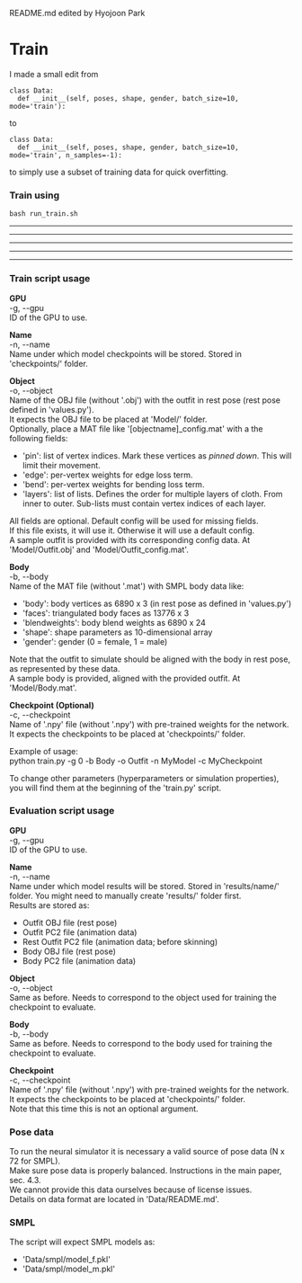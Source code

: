 README.md edited by Hyojoon Park

# Train

  I made a small edit from

  ```
class Data:	
	def __init__(self, poses, shape, gender, batch_size=10, mode='train'):
  ```
  to

  ```
class Data:	
	def __init__(self, poses, shape, gender, batch_size=10, mode='train', n_samples=-1):
  ```
  to simply use a subset of training data for quick overfitting.

  ### Train using

    bash run_train.sh

***
***
***
***
***

<h3>Train script usage</h3>

<b>GPU</b><br>
-g, --gpu<br>
ID of the GPU to use.

<b>Name</b><br>
-n, --name<br>
Name under which model checkpoints will be stored. Stored in 'checkpoints/' folder.<br>

<b>Object</b><br>
-o, --object<br>
Name of the OBJ file (without '.obj') with the outfit in rest pose (rest pose defined in 'values.py').<br>
It expects the OBJ file to be placed at 'Model/' folder.<br>
Optionally, place a MAT file like '[objectname]_config.mat' with a the following fields:<br>
<ul>
	<li>'pin': list of vertex indices. Mark these vertices as <i>pinned down</i>. This will limit their movement.</li>
	<li>'edge': per-vertex weights for edge loss term.</li>
	<li>'bend': per-vertex weights for bending loss term.</li>
	<li>'layers': list of lists. Defines the order for multiple layers of cloth. From inner to outer. Sub-lists must contain vertex indices of each layer.</li>
</ul>
All fields are optional. Default config will be used for missing fields.<br>
If this file exists, it will use it. Otherwise it will use a default config.<br>
A sample outfit is provided with its corresponding config data. At 'Model/Outfit.obj' and 'Model/Outfit_config.mat'.<br>

<b>Body</b><br>
-b, --body<br>
Name of the MAT file (without '.mat') with SMPL body data like:
<ul>
  <li>'body': body vertices as 6890 x 3 (in rest pose as defined in 'values.py')</li>
  <li>'faces': triangulated body faces as 13776 x 3</li>
  <li>'blendweights': body blend weights as 6890 x 24</li>
  <li>'shape': shape parameters as 10-dimensional array</li>
  <li>'gender': gender (0 = female, 1 = male)</li>
</ul>
Note that the outfit to simulate should be aligned with the body in rest pose, as represented by these data.<br>
A sample body is provided, aligned with the provided outfit. At 'Model/Body.mat'.<br>

<b>Checkpoint (Optional)</b><br>
-c, --checkpoint<br>
Name of '.npy' file (without '.npy') with pre-trained weights for the network.
It expects the checkpoints to be placed at 'checkpoints/' folder.<br>

Example of usage:<br>
python train.py -g 0 -b Body -o Outfit -n MyModel -c MyCheckpoint<br>

To change other parameters (hyperparameters or simulation properties), you will find them at the beginning of the 'train.py' script.


<h3>Evaluation script usage</h3>

<b>GPU</b><br>
-g, --gpu<br>
ID of the GPU to use.

<b>Name</b><br>
-n, --name<br>
Name under which model results will be stored. Stored in 'results/name/' folder. You might need to manually create 'results/' folder first.<br>
Results are stored as:
<ul>
  <li>Outfit OBJ file (rest pose)</li>
  <li>Outfit PC2 file (animation data)</li>
  <li>Rest Outfit PC2 file (animation data; before skinning)</li>
  <li>Body OBJ file (rest pose)</li>
  <li>Body PC2 file (animation data)</li>
</ul>

<b>Object</b><br>
-o, --object<br>
Same as before. Needs to correspond to the object used for training the checkpoint to evaluate.<br>

<b>Body</b><br>
-b, --body<br>
Same as before. Needs to correspond to the body used for training the checkpoint to evaluate.<br>

<b>Checkpoint</b><br>
-c, --checkpoint<br>
Name of '.npy' file (without '.npy') with pre-trained weights for the network.
It expects the checkpoints to be placed at 'checkpoints/' folder.<br>
Note that this time this is not an optional argument.<br>

<h3>Pose data</h3>
To run the neural simulator it is necessary a valid source of pose data (N x 72 for SMPL).<br>
Make sure pose data is properly balanced. Instructions in the main paper, sec. 4.3.<br>
We cannot provide this data ourselves because of license issues.<br>
Details on data format are located in 'Data/README.md'.

<h3>SMPL</h3>
The script will expect SMPL models as:
<ul>
	<li>'Data/smpl/model_f.pkl'</li>
	<li>'Data/smpl/model_m.pkl'</li>
</ul>